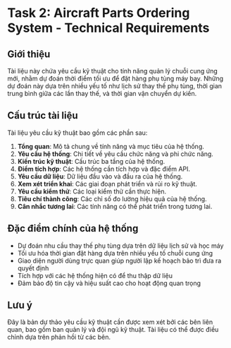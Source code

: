 # Task 2: Aircraft Parts Ordering System - Technical Requirements

## Giới thiệu

Tài liệu này chứa yêu cầu kỹ thuật cho tính năng quản lý chuỗi cung ứng mới, nhằm dự đoán thời điểm tối ưu để đặt hàng phụ tùng máy bay. Những dự đoán này dựa trên nhiều yếu tố như lịch sử thay thế phụ tùng, thời gian trung bình giữa các lần thay thế, và thời gian vận chuyển dự kiến.

## Cấu trúc tài liệu

Tài liệu yêu cầu kỹ thuật bao gồm các phần sau:

1. **Tổng quan**: Mô tả chung về tính năng và mục tiêu của hệ thống.
2. **Yêu cầu hệ thống**: Chi tiết về yêu cầu chức năng và phi chức năng.
3. **Kiến trúc kỹ thuật**: Cấu trúc ba tầng của hệ thống.
4. **Điểm tích hợp**: Các hệ thống cần tích hợp và đặc điểm API.
5. **Yêu cầu dữ liệu**: Dữ liệu đầu vào và đầu ra của hệ thống.
6. **Xem xét triển khai**: Các giai đoạn phát triển và rủi ro kỹ thuật.
7. **Yêu cầu kiểm thử**: Các loại kiểm thử cần thực hiện.
8. **Tiêu chí thành công**: Các chỉ số đo lường hiệu quả của hệ thống.
9. **Cân nhắc tương lai**: Các tính năng có thể phát triển trong tương lai.

## Đặc điểm chính của hệ thống

- Dự đoán nhu cầu thay thế phụ tùng dựa trên dữ liệu lịch sử và học máy
- Tối ưu hóa thời gian đặt hàng dựa trên nhiều yếu tố chuỗi cung ứng
- Giao diện người dùng trực quan giúp người lập kế hoạch bảo trì đưa ra quyết định
- Tích hợp với các hệ thống hiện có để thu thập dữ liệu
- Đảm bảo độ tin cậy và hiệu suất cao cho hoạt động quan trọng

## Lưu ý

Đây là bản dự thảo yêu cầu kỹ thuật cần được xem xét bởi các bên liên quan, bao gồm ban quản lý và đội ngũ kỹ thuật. Tài liệu có thể được điều chỉnh dựa trên phản hồi từ các bên. 